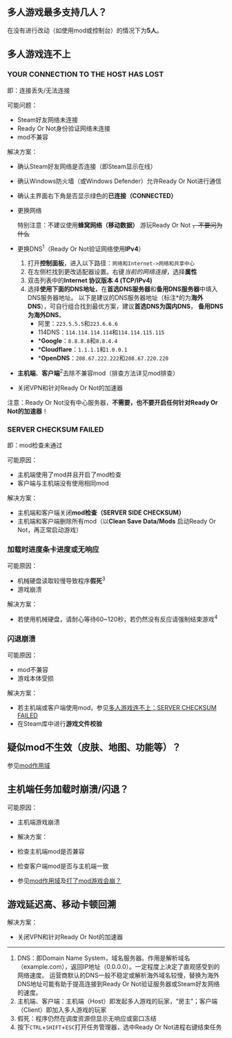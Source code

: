 ## 多人游戏最多支持几人？

在没有进行改动（如使用mod或控制台）的情况下为**5人**。

## 多人游戏连不上

### YOUR CONNECTION TO THE HOST HAS LOST

即：连接丢失/无法连接

可能问题：

* Steam好友网络未连接
* Ready Or Not身份验证网络未连接
* mod不兼容

解决方案：

* 确认Steam好友网络是否连接（即Steam显示在线）
* 确认Windows防火墙（或Windows Defender）允许Ready Or Not进行通信
* 确认主界面右下角是否显示绿色的**已连接（CONNECTED）**
* 更换网络

  特别注意：不建议使用**蜂窝网络（移动数据）** 游玩Ready Or Not ~~，不要问为什么~~
* 更换DNS<sup>1</sup>（Ready Or Not验证网络使用**IPv4**）
    1. 打开**控制面板**，进入以下路径：`网络和Internet->网络和共享中心`
    2. 在左侧栏找到更改适配器设置。右键*当前的网络连接*，选择**属性**
    3. 双击列表中的**Internet 协议版本 4 (TCP/IPv4)**
    4. 选择**使用下面的DNS地址**，在**首选DNS服务器**和**备用DNS服务器**中填入DNS服务器地址。
       以下是建议的DNS服务器地址（标注\*的为**海外DNS**），可自行组合找到最优方案，建议**首选DNS为国内DNS**，
       **备用DNS为海外DNS**。
        * 阿里：`223.5.5.5`和`223.6.6.6`
        * 114DNS：`114.114.114.114`和`114.114.115.115`
        * \***Google**：`8.8.8.8`和`8.8.4.4`
        * \***Cloudflare**：`1.1.1.1`和`1.0.0.1`
        * \***OpenDNS**：`208.67.222.222`和`208.67.220.220`
* **主机端**、**客户端**<sup>2</sup>去除不兼容mod（排查方法详见mod排查）
* 关闭VPN和针对Ready Or Not的加速器

注意：Ready Or Not没有中心服务器，**不需要，也不要开启任何针对Ready Or Not的加速器**！

### SERVER CHECKSUM FAILED

即：mod检查未通过

可能原因： 

* 主机端使用了mod并且开启了mod检查
* 客户端与主机端没有使用相同mod

解决方案：

* 主机端和客户端关闭**mod检查（SERVER SIDE CHECKSUM）**
* 主机端和客户端删除所有mod（以**Clean Save Data/Mods** 启动Ready Or Not，再正常启动游戏）

### 加载时进度条卡进度或无响应

可能原因：

* 机械硬盘读取较慢导致程序**假死**<sup>3</sup>
* 游戏崩溃

解决方案：

* 若使用机械硬盘，请耐心等待60~120秒，若仍然没有反应请强制结束游戏<sup>4</sup>

### 闪退崩溃

可能原因：

* mod不兼容
* 游戏本体受损

解决方案：

* 若主机端或客户端使用mod，参见[多人游戏连不上：SERVER CHECKSUM FAILED](4%20-%20多人游戏与网络.md)
* 在Steam库中进行**游戏文件校验**

## 疑似mod不生效（皮肤、地图、功能等）？

参见[mod作用域](5%20-%20mod.md)

## 主机端任务加载时崩溃/闪退？

可能原因：

* 主机端游戏崩溃

* 解决方案：
* 检查主机端mod是否兼容
* 检查客户端mod是否与主机端一致
* 参见[mod作用域](5%20-%20mod.md)及[打了mod游戏会崩？](5%20-%20mod.md)

## 游戏延迟高、移动卡顿回溯

解决方案：
* 关闭VPN和针对Ready Or Not的加速器

---

1. DNS：即Domain Name System，域名服务器。作用是解析域名（example.com），返回IP地址（0.0.0.0）。一定程度上决定了直观感受到的网络速度。
   运营商默认的DNS一般不稳定或解析海外域名较慢，替换为海外DNS地址可能有助于提高连接到Ready Or Not验证服务器或Steam好友网络的速度。
2. 主机端、客户端：主机端（Host）即发起多人游戏的玩家，“房主”；客户端（Client）即加入多人游戏的玩家
3. 假死：程序仍然在调度资源但显示无响应或窗口冻结
4. 按下`CTRL`+`SHIFT`+`ESC`打开任务管理器，选中Ready Or Not进程右键结束任务